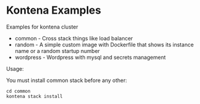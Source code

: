 # Kontena Examples

Examples for kontena cluster

* common - Cross stack things like load balancer
* random - A simple custom image with Dockerfile that shows its instance name or a random startup number
* wordpress - Wordpress with mysql and secrets management

Usage:

You must install common stack before any other:

```
cd common
kontena stack install
```